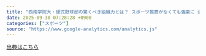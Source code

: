 ```yaml
---
title: "西南学院大・硬式野球部の驚くべき組織力とは？ スポーツ推薦がなくても強豪に 全員が10点満点で相互評価 - Yahoo!ニュース"
date: 2025-09-30 07:28:28 +0900
categories: ["スポーツ"]
source: "https://www.google-analytics.com/analytics.js"
---
```


[出典はこちら](https://www.google-analytics.com/analytics.js)
